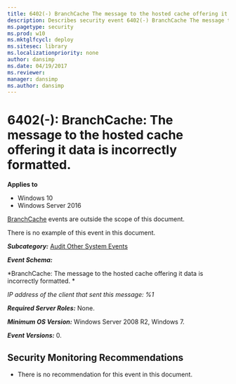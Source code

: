 ```yaml
---
title: 6402(-) BranchCache The message to the hosted cache offering it data is incorrectly formatted. (Windows 10)
description: Describes security event 6402(-) BranchCache The message to the hosted cache offering it data is incorrectly formatted.
ms.pagetype: security
ms.prod: w10
ms.mktglfcycl: deploy
ms.sitesec: library
ms.localizationpriority: none
author: dansimp
ms.date: 04/19/2017
ms.reviewer: 
manager: dansimp
ms.author: dansimp
---
```


# 6402(-): BranchCache: The message to the hosted cache offering it data is incorrectly formatted.

**Applies to**
-   Windows 10
-   Windows Server 2016


[BranchCache](https://technet.microsoft.com/library/dd425028.aspx) events are outside the scope of this document.

There is no example of this event in this document.

***Subcategory:***&nbsp;[Audit Other System Events](audit-other-system-events.md)

***Event Schema:***

*BranchCache: The message to the hosted cache offering it data is incorrectly formatted. *

*IP address of the client that sent this message: %1*

***Required Server Roles:*** None.

***Minimum OS Version:*** Windows Server 2008 R2, Windows 7.

***Event Versions:*** 0.

## Security Monitoring Recommendations

-   There is no recommendation for this event in this document.

